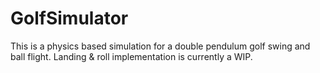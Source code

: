 # GolfSimulator
This is a physics based simulation for a double pendulum golf swing and ball flight. Landing & roll implementation is currently a WIP. 

